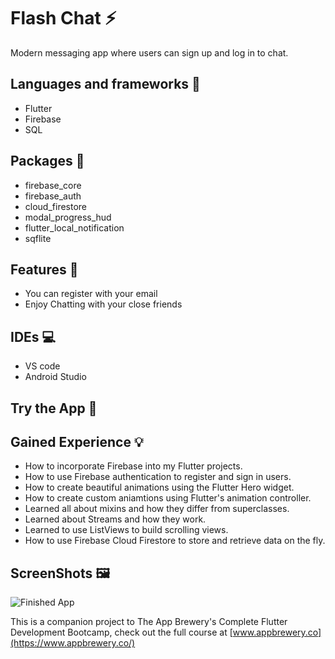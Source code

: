 # Flash Chat ⚡️

Modern messaging app where users can sign up and log in to chat.

## Languages and frameworks 📑

 * Flutter
 * Firebase
 * SQL

## Packages 🔎

 * firebase_core
 * firebase_auth
 * cloud_firestore
 * modal_progress_hud
 * flutter_local_notification
 * sqflite

## Features 🥇
 * You can register with your email
 * Enjoy Chatting with your close friends

## IDEs 💻

 * VS code
 * Android Studio

## Try the App 📱

## Gained Experience 💡

- How to incorporate Firebase into my Flutter projects.
- How to use Firebase authentication to register and sign in users.
- How to create beautiful animations using the Flutter Hero widget.
- How to create custom aniamtions using Flutter's animation controller. 
- Learned all about mixins and how they differ from superclasses.
- Learned about Streams and how they work.
- Learned to use ListViews to build scrolling views.
- How to use Firebase Cloud Firestore to store and retrieve data on the fly.

## ScreenShots 🖼️

![Finished App](https://github.com/londonappbrewery/Images/blob/master/flash_chat_flutter_demo.gif)



This is a companion project to The App Brewery's Complete Flutter Development Bootcamp, check out the full course at [www.appbrewery.co](https://www.appbrewery.co/)

